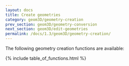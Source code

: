 ```yaml
---
layout: docs
title: Create geometries
category: geom3D/geometry-creation
prev_section: geom3D/geometry-conversion
next_section: geom3D/edit-geometries
permalink: /docs/1.3/geom3D/geometry-creation/
---
```


The following geometry creation functions are available:

{% include table_of_functions.html %}
